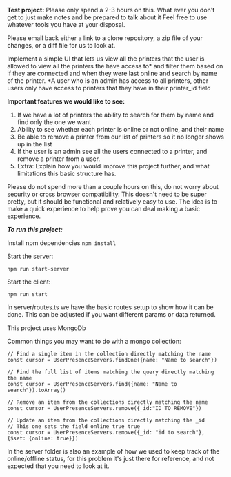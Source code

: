 **Test project:**
Please only spend a 2-3 hours on this. What ever you don't get to just make notes and be prepared to talk about it
Feel free to use whatever tools you have at your disposal.

Please email back either a link to a clone repository, a zip file of your changes, or a diff file for us to look at.

Implement a simple UI that lets us view all the printers that the user is allowed to view all the printers the have access to* and filter them based on if they are connected and when they were last online and search by name of the printer.
*A user who is an admin has access to all printers, other users only have access to printers that they have in their printer_id field

**Important features we would like to see:**

1. If we have a lot of printers the ability to search for them by name and find only the one we want
2. Ability to see whether each printer is online or not online, and their name
3. Be able to remove a printer from our list of printers so it no longer shows up in the list
4. If the user is an admin see all the users connected to a printer, and remove a printer from a user.
5. Extra: Explain how you would improve this project further, and what limitations this basic structure has.

Please do not spend more than a couple hours on this, do not worry about security or cross browser compatibility. This doesn't need to be super pretty, but it should be functional and relatively easy to use. The idea is to make a quick experience to help prove you can deal making a basic experience.

**_To run this project:_**

Install npm dependencies
`npm install`

Start the server:

```
npm run start-server
```

Start the client:

```
npm run start
```
In server/routes.ts we have the basic routes setup to show how it can be done. This can be adjusted if you want different params or data returned.

This project uses MongoDb

Common things you may want to do with a mongo collection:


```
// Find a single item in the collection directly matching the name
const cursor = UserPresenceServers.findOne({name: "Name to search"})

// Find the full list of items matching the query directly matching the name
const cursor = UserPresenceServers.find({name: "Name to search"}).toArray()

// Remove an item from the collections directly matching the name
const cursor = UserPresenceServers.remove({_id:"ID TO REMOVE"})

// Update an item from the collections directly matching the _id
// This one sets the field online true true
const cursor = UserPresenceServers.remove({_id: "id to search"}, {$set: {online: true}})
```

In the server folder is also an example of how we used to keep track of the online/offline status, for this problem it's just there for reference, and not expected that you need to look at it.
